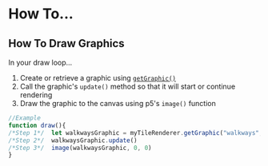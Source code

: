 # How To...
## How To Draw Graphics
In your draw loop...
1. Create or retrieve a graphic using [`getGraphic()`](Instructions_withLVLLVL.md#getGraphic)
2. Call the graphic's `update()` method so that it will start or continue rendering
3. Draw the graphic to the canvas using p5's `image()` function
```javascript
//Example
function draw(){
/*Step 1*/  let walkwaysGraphic = myTileRenderer.getGraphic("walkways", walkwaysLayer, walkwaysSettings )
/*Step 2*/  walkwaysGraphic.update()
/*Step 3*/  image(walkwaysGraphic, 0, 0)
}
```
